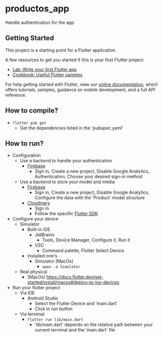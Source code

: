 # productos_app

Handle authentication for the app

## Getting Started

This project is a starting point for a Flutter application.

A few resources to get you started if this is your first Flutter project:

- [Lab: Write your first Flutter app](https://flutter.dev/docs/get-started/codelab)
- [Cookbook: Useful Flutter samples](https://flutter.dev/docs/cookbook)

For help getting started with Flutter, view our
[online documentation](https://flutter.dev/docs), which offers tutorials,
samples, guidance on mobile development, and a full API reference.

## How to compile?
* `flutter pub get`
    * Get the dependencies listed in the 'pubspec.yaml'

## How to run?
* Configuration
  * Use a backend to handle your authentication
    * [Firebase](https://firebase.google.com/)
      * Sign in, Create a new project, Disable Google Analytics, Authentication, Choose your desired sign-in method
  * Use a backend to store your model and media
    * [Firebase](https://firebase.google.com/)
      * Sign in, Create a new project, Disable Google Analytics, Configure the data with the 'Product' model structure
    * [Cloudinary](https://cloudinary.com/)
      * Sign in
      * Follow the specific [Flutter SDK](https://console.cloudinary.com/documentation/flutter_integration)
* Configure your device
    * Simulator
        * Built-in IDE
            * JetBrains
                * Tools, Device Manager, Configure it, Run it
            * VSC
                * Command palette, Flutter Select Device
        * Installed one's
            * Simulator [MacOs]
                * `open -a Simulator`
    * Real physical
        * [MacOs] https://docs.flutter.dev/get-started/install/macos#deploy-to-ios-devices
* Run your flutter project
    * Via IDE
        * Android Studio
            * Select the Flutter Device and 'main.dart'
            * Click in run button
    * Via terminal
        * `flutter run lib/main.dart`
            * 'lib/main.dart' depends on the relative path between your current terminal and the 'main.dart' file